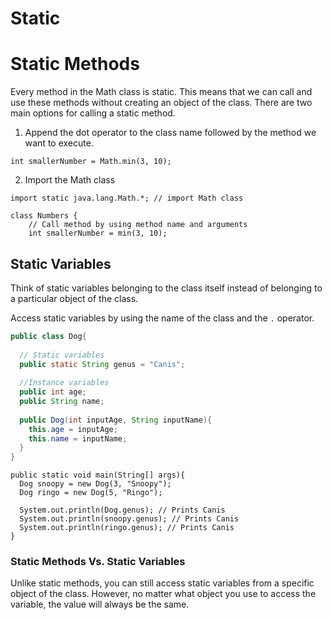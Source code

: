 # Static
# Static Methods

Every method in the Math class is static. 
This means that we can call and use these methods without creating an object of the class. 
There are two main options for calling a static method.

1. Append the dot operator to the class name followed by the method we want to execute.

```
int smallerNumber = Math.min(3, 10);
```

2. Import the Math class     

```
import static java.lang.Math.*; // import Math class
 
class Numbers {
    // Call method by using method name and arguments
    int smallerNumber = min(3, 10);

```

## Static Variables

Think of static variables belonging to the class itself instead of belonging to a particular object
of the class.

Access static variables by using the name of the class and the `.` operator. 

```java
public class Dog{
 
  // Static variables
  public static String genus = "Canis";
 
  //Instance variables
  public int age;
  public String name;
 
  public Dog(int inputAge, String inputName){
    this.age = inputAge;
    this.name = inputName;
  }
}
```


```
public static void main(String[] args){
  Dog snoopy = new Dog(3, "Snoopy");
  Dog ringo = new Dog(5, "Ringo");
 
  System.out.println(Dog.genus); // Prints Canis
  System.out.println(snoopy.genus); // Prints Canis
  System.out.println(ringo.genus); // Prints Canis
}
```

### Static Methods Vs. Static Variables

Unlike static methods, you can still access static variables from a specific object of the class. 
However, no matter what object you use to access the variable, the value will always be the same.
